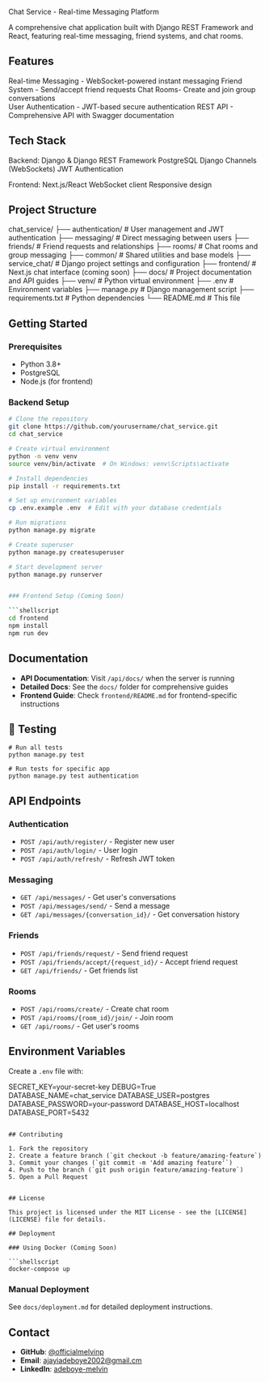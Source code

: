 Chat Service - Real-time Messaging Platform

A comprehensive chat application built with Django REST Framework and React, featuring real-time messaging, friend systems, and chat rooms.

##  Features

Real-time Messaging - WebSocket-powered instant messaging
Friend System - Send/accept friend requests
Chat Rooms- Create and join group conversations  
User Authentication - JWT-based secure authentication
REST API - Comprehensive API with Swagger documentation

##  Tech Stack

Backend:
Django & Django REST Framework
PostgreSQL
Django Channels (WebSockets)
JWT Authentication

Frontend:
Next.js/React
WebSocket client
Responsive design

##  Project Structure

chat_service/
├── authentication/      # User management and JWT authentication
├── messaging/          # Direct messaging between users
├── friends/           # Friend requests and relationships
├── rooms/             # Chat rooms and group messaging
├── common/            # Shared utilities and base models
├── service_chat/      # Django project settings and configuration
├── frontend/          # Next.js chat interface (coming soon)
├── docs/             # Project documentation and API guides
├── venv/             # Python virtual environment
├── .env              # Environment variables
├── manage.py         # Django management script
├── requirements.txt  # Python dependencies
└── README.md         # This file


## Getting Started

### Prerequisites
- Python 3.8+
- PostgreSQL
- Node.js (for frontend)

### Backend Setup
```bash
# Clone the repository
git clone https://github.com/yourusername/chat_service.git
cd chat_service

# Create virtual environment
python -m venv venv
source venv/bin/activate  # On Windows: venv\Scripts\activate

# Install dependencies
pip install -r requirements.txt

# Set up environment variables
cp .env.example .env  # Edit with your database credentials

# Run migrations
python manage.py migrate

# Create superuser
python manage.py createsuperuser

# Start development server
python manage.py runserver


### Frontend Setup (Coming Soon)

```shellscript
cd frontend
npm install
npm run dev
```



## Documentation

- **API Documentation**: Visit `/api/docs/` when the server is running
- **Detailed Docs**: See the `docs/` folder for comprehensive guides
- **Frontend Guide**: Check `frontend/README.md` for frontend-specific instructions
## 🧪 Testing

```shellscript
# Run all tests
python manage.py test

# Run tests for specific app
python manage.py test authentication
```

## API Endpoints

### Authentication

- `POST /api/auth/register/` - Register new user
- `POST /api/auth/login/` - User login
- `POST /api/auth/refresh/` - Refresh JWT token


### Messaging

- `GET /api/messages/` - Get user's conversations
- `POST /api/messages/send/` - Send a message
- `GET /api/messages/{conversation_id}/` - Get conversation history


### Friends

- `POST /api/friends/request/` - Send friend request
- `POST /api/friends/accept/{request_id}/` - Accept friend request
- `GET /api/friends/` - Get friends list


### Rooms

- `POST /api/rooms/create/` - Create chat room
- `POST /api/rooms/{room_id}/join/` - Join room
- `GET /api/rooms/` - Get user's rooms


## Environment Variables

Create a `.env` file with:

SECRET_KEY=your-secret-key
DEBUG=True
DATABASE_NAME=chat_service
DATABASE_USER=postgres
DATABASE_PASSWORD=your-password
DATABASE_HOST=localhost
DATABASE_PORT=5432
```

## Contributing

1. Fork the repository
2. Create a feature branch (`git checkout -b feature/amazing-feature`)
3. Commit your changes (`git commit -m 'Add amazing feature'`)
4. Push to the branch (`git push origin feature/amazing-feature`)
5. Open a Pull Request


## License

This project is licensed under the MIT License - see the [LICENSE](LICENSE) file for details.

## Deployment

### Using Docker (Coming Soon)

```shellscript
docker-compose up
```

### Manual Deployment

See `docs/deployment.md` for detailed deployment instructions.

##  Contact

- **GitHub**: [@officialmelvinp](https://github.com/officialmelvinp)
- **Email**: [ajayiadeboye2002@gmail.cm](ajayiadeboye2002@gmail.com)
- **LinkedIn**: [adeboye-melvin](https://www.linkedin.com/in/adeboye-melvin/)

